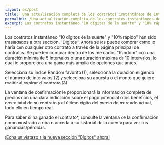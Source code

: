 ```yaml
---
layout: es/post
title:  Una actualización completa de los contratos instantáneos de 10% rápido & 10 dígitos de la suerte
permalink: /Una-actualización-completa-de-los-contratos-instantáneos-de-10-percent-rápido-10-dígitos-de-la-suerte/
excerpt: Los contratos instantáneo "10 dígitos de la suerte" y "10% rápido" han sido trasladados a otra sección, "Dígitos". Ahora se los puede comprar como lo haría con cualquier otro contrato a través de la página principal de contratos. Se pueden comprar dentro de los mercados "Random" con una duración mínima de 5 intervalos o una duración máxima de 10 intervalos, lo cual le proporciona una gama más amplia de opciones que antes.
---
```


Los contratos instantáneo "10 dígitos de la suerte" y "10% rápido" han sido trasladados a otra sección, "Dígitos". Ahora se los puede comprar como lo haría con cualquier otro contrato a través de la página principal de contratos. Se pueden comprar dentro de los mercados "Random" con una duración mínima de 5 intervalos o una duración máxima de 10 intervalos, lo cual le proporciona una gama más amplia de opciones que antes.

Selecciona su índice Random favorito (1), selecciona la duración eligiendo el número de intervalos (2) y selecciona su apuesta o el monto que quiere recibir al expirar el contrato (3).

La ventana de confirmación le proporcionará la información completa de precios con una clara indicación sobre el pago potencial o los beneficios, el coste total de su contrato y el último dígito del precio de mercado actual, todo ello en tiempo real.

Para saber si ha ganado el contrato*, consulte la ventana de la confirmación como mostrado arriba o acceda a su historial de la cuenta para ver sus ganancias/pérdidas.

[¡Echa un vistazo a la nueva sección "Dígitos" ahora!](https://www.binary.com/c/trade.cgi?market=random&time=15t&form_name=digits&expiry_type=duration&amount_type=payout&H=3&currency=USD&underlying_symbol=R_50&amount=100&date_start=now&type=DIGITMATCH&l=ES&utm_medium=social&utm_source=blog&utm_content=whatsnew)
